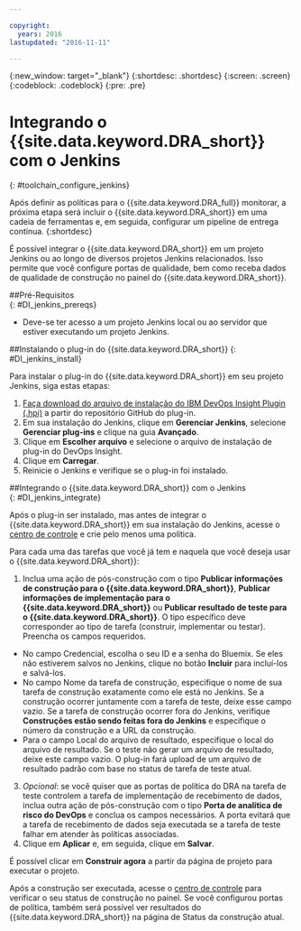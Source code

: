 ```yaml
---

copyright:
  years: 2016
lastupdated: "2016-11-11"

---
```


{:new_window: target="_blank"}
{:shortdesc: .shortdesc}
{:screen: .screen}
{:codeblock: .codeblock}
{:pre: .pre}

# Integrando o {{site.data.keyword.DRA_short}} com o Jenkins
{: #toolchain_configure_jenkins}

Após definir as políticas para o {{site.data.keyword.DRA_full}} monitorar, a próxima etapa será incluir o {{site.data.keyword.DRA_short}} em uma cadeia de ferramentas e, em seguida, configurar um pipeline de entrega contínua.
{:shortdesc}

<!--##Configuring a Jenkins project-->

É possível integrar o {{site.data.keyword.DRA_short}} em um projeto Jenkins ou ao longo de diversos projetos Jenkins relacionados. Isso permite que você
configure portas de qualidade, bem como receba dados de qualidade de construção no painel do {{site.data.keyword.DRA_short}}.

##Pré-Requisitos    
{: #DI_jenkins_prereqs}

* Deve-se ter acesso a um projeto Jenkins local ou ao servidor que estiver executando um projeto Jenkins.

##Instalando o plug-in do {{site.data.keyword.DRA_short}}
{: #DI_jenkins_install}

Para instalar o plug-in do {{site.data.keyword.DRA_short}} em seu projeto Jenkins, siga estas etapas:

  1. [Faça download do arquivo de instalação do IBM DevOps Insight
Plugin (.hpi)](https://github.ibm.com/oneibmcloud/DRA-Jenkins/blob/hpi-release/target/dra.hpi) a partir do repositório GitHub do plug-in.
  2. Em sua instalação do Jenkins, clique em **Gerenciar Jenkins**, selecione **Gerenciar plug-ins** e clique na guia
**Avançado**.
  3. Clique em **Escolher arquivo** e selecione o arquivo de instalação de plug-in do DevOps Insight.
  4. Clique em **Carregar**.
  5. Reinicie o Jenkins e verifique se o plug-in foi instalado.

##Integrando o {{site.data.keyword.DRA_short}} com o Jenkins    
{: #DI_jenkins_integrate}

Após o plug-in ser instalado, mas antes de integrar o {{site.data.keyword.DRA_short}} em sua instalação do Jenkins, acesse o [centro de controle](https://control-center.stage1.ng.bluemix.net/)
e crie pelo menos uma política.

Para cada uma das tarefas que você já tem e naquela que você deseja usar o {{site.data.keyword.DRA_short}}:

1. Inclua uma ação de pós-construção com o tipo **Publicar informações de construção para o {{site.data.keyword.DRA_short}}**,
**Publicar informações
de implementação para o {{site.data.keyword.DRA_short}}** ou **Publicar resultado de teste para o
{{site.data.keyword.DRA_short}}**. O tipo específico deve corresponder ao tipo de tarefa (construir, implementar ou
testar). Preencha os campos requeridos.
  * No campo Credencial, escolha o seu ID e a senha do Bluemix. Se eles não estiverem salvos no Jenkins, clique no botão **Incluir**
para incluí-los e salvá-los.
  * No campo Nome da tarefa de construção, especifique o nome de sua tarefa de construção exatamente como ele está no Jenkins. Se a construção ocorrer
juntamente com a tarefa de teste, deixe esse campo vazio. Se a tarefa de construção ocorrer fora do Jenkins, verifique **Construções estão sendo feitas fora
do Jenkins** e especifique o número da construção e a URL da construção.
  * Para o campo Local do arquivo de resultado, especifique o local do arquivo de resultado. Se o teste não gerar um arquivo de resultado, deixe este campo vazio. O plug-in fará upload de um arquivo de resultado padrão com base no status de tarefa de teste atual.
3. *Opcional*: se você quiser que as portas de política do DRA na tarefa de teste controlem a tarefa de implementação de recebimento de
dados, inclua outra ação de pós-construção com o tipo
**Porta de analítica de risco do DevOps** e conclua os campos necessários. A porta evitará que a tarefa de recebimento de dados seja executada se a tarefa de teste falhar em atender às políticas associadas.
4. Clique em **Aplicar** e, em seguida, clique em **Salvar**.

É possível clicar em **Construir agora** a partir da página de projeto para executar o projeto.

Após a construção ser executada, acesse o [centro de controle](https://control-center.stage1.ng.bluemix.net/) para verificar o seu status de
construção no painel. Se você configurou portas de política, também será possível ver resultados do {{site.data.keyword.DRA_short}} na página de Status da
construção atual.
